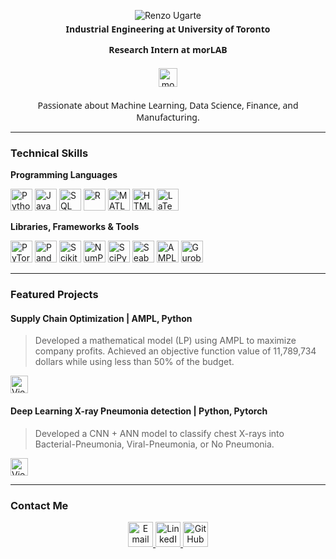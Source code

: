 <p align="center">
    <img src="https://readme-typing-svg.demolab.com?font=Segoe+UI&weight=400&size=52&duration=1&pause=1000&color=3498DB&center=true&vCenter=true&width=550&lines=Renzo+Ugarte" alt="Renzo Ugarte" />
</p>

<p align="center" style="font-family: 'Segoe UI', sans-serif; margin-top: -10px;">
  <b>Industrial Engineering at University of Toronto</b>
</p>

<p align="center" style="font-family: 'Segoe UI', sans-serif;">
  <b>Research Intern at morLAB</b>
</p>

<p align="center" style="margin: 20px 0;">
  <a href="https://morlab.mie.utoronto.ca/">
    <img src="https://morlab.mie.utoronto.ca/media/morlab_logo.png" alt="morLAB Logo" height="30">
  </a>
</p>

<p align="center" style="font-family: 'Segoe UI', sans-serif;">
  Passionate about Machine Learning, Data Science, Finance, and Manufacturing.
</p>

---

### Technical Skills

**Programming Languages**
<p>
  <img src="https://img.shields.io/badge/Python-3776AB?logo=python&logoColor=white" alt="Python" height="35">
  <img src="https://img.shields.io/badge/Java-ED8B00?logo=openjdk&logoColor=white" alt="Java" height="35">
  <img src="https://img.shields.io/badge/SQL-4479A1?logo=mysql&logoColor=white" alt="SQL" height="35">
  <img src="https://img.shields.io/badge/R-276DC3?logo=r&logoColor=white" alt="R" height="35">
  <img src="https://img.shields.io/badge/Matlab-0076A8?logo=mathworks&logoColor=white" alt="MATLAB" height="35">
  <img src="https://img.shields.io/badge/HTML5-E34F26?logo=html5&logoColor=white" alt="HTML5" height="35">
  <img src="https://img.shields.io/badge/LaTeX-008080?logo=latex&logoColor=white" alt="LaTeX" height="35">
</p>

**Libraries, Frameworks & Tools**
<p>
  <img src="https://img.shields.io/badge/PyTorch-EE4C2C?logo=pytorch&logoColor=white" alt="PyTorch" height="35">
  <img src="https://img.shields.io/badge/Pandas-150458?logo=pandas&logoColor=white" alt="Pandas" height="35">
  <img src="https://img.shields.io/badge/ScikitLearn-F7931E?logo=scikit-learn&logoColor=white" alt="Scikit-Learn" height="35">
  <img src="https://img.shields.io/badge/NumPy-013243?logo=numpy&logoColor=white" alt="NumPy" height="35">
  <img src="https://img.shields.io/badge/SciPy-8CAAE6?logo=scipy&logoColor=white" alt="SciPy" height="35">
  <img src="https://img.shields.io/badge/Seaborn-5B8FA3?logo=seaborn&logoColor=white" alt="Seaborn" height="35">
  <img src="https://img.shields.io/badge/AMPL-FF6600" alt="AMPL" height="35">
  <img src="https://img.shields.io/badge/Gurobi-EE3524" alt="Gurobi" height="35">
</p>

---

### Featured Projects

<div align="left">
  <h4>
    Supply Chain Optimization | AMPL, Python
  </h4>
  <blockquote>
    Developed a mathematical model (LP) using AMPL to maximize company profits.
    Achieved an objective function value of 11,789,734 dollars while using less than 50% of the budget.
  </blockquote>
  <a href="https://github.com/Renzou756/MIE262-Project/">
      <img src="https://img.shields.io/badge/View_Project-2E86C1?style=for-the-badge" alt="View Project" height="28" style="vertical-align:middle">
  </a>
</div>

<div align="left">
  <h4>
    Deep Learning X-ray Pneumonia detection | Python, Pytorch
  </h4>
  <blockquote>
    Developed a CNN + ANN model to classify chest X-rays into Bacterial-Pneumonia, Viral-Pneumonia, or No Pneumonia.
  </blockquote>
    <a href="https://github.com/edwynzhou/aps360_project_team_77">
      <img src="https://img.shields.io/badge/View_Project-2E86C1?style=for-the-badge" alt="View Project" height="28" style="vertical-align:middle">
    </a>
</div>

---
### Contact Me

<p align="center">
  <a href="mailto:renzo.ugarte@mail.utoronto.ca">
    <img src="https://img.shields.io/badge/Email-renzo.ugarte@mail.utoronto.ca-2E86C1?style=for-the-badge&logo=gmail&logoColor=white" alt="Email" height="40">
  </a>
  <a href="https://www.linkedin.com/in/renzo-ugarte-basurco/">
    <img src="https://img.shields.io/badge/LinkedIn-renzo_ugarte-2E86C1?style=for-the-badge&logo=linkedin&logoColor=white" alt="LinkedIn" height="40">
  </a>
  <a href="https://github.com/Renzou756">
    <img src="https://img.shields.io/badge/GitHub-Renzou756-2E86C1?style=for-the-badge&logo=github&logoColor=white" alt="GitHub" height="40">
  </a>
</p>
